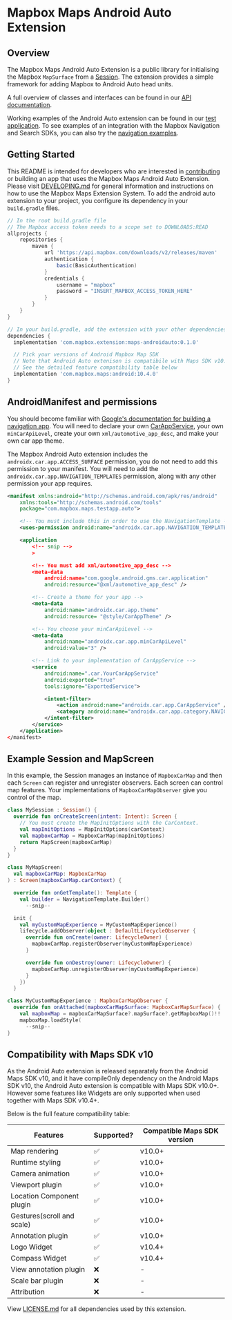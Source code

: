 # Mapbox Maps Android Auto Extension

## Overview

The Mapbox Maps Android Auto Extension is a public library for initialising the Mapbox `MapSurface` from a [Session](https://developer.android.com/reference/androidx/car/app/Session). The extension provides a simple framework for adding Mapbox to Android Auto head units.

A full overview of classes and interfaces can be found in our [API documentation](https://docs.mapbox.com/android/beta/maps/guides/).

Working examples of the Android Auto extension can be found in our [test application](https://github.com/mapbox/mapbox-maps-android/tree/master/android-auto-app/src/main/java/com/mapbox/maps/testapp/auto). To see examples of an integration with the Mapbox Navigation and Search SDKs, you can also try the [navigation examples](https://github.com/mapbox/mapbox-navigation-android-examples).

## Getting Started

This README is intended for developers who are interested in [contributing](https://github.com/mapbox/mapbox-maps-android/blob/master/CONTRIBUTING.md) or building an app that uses the Mapbox Maps Android Auto Extension. Please visit [DEVELOPING.md](https://github.com/mapbox/mapbox-maps-android/blob/master/DEVELOPING.md) for general information and instructions on how to use the Mapbox Maps Extension System. To add the android auto extension to your project, you configure its dependency in your `build.gradle` files.

```groovy
// In the root build.gradle file
// The Mapbox access token needs to a scope set to DOWNLOADS:READ
allprojects {
    repositories {
        maven {
            url 'https://api.mapbox.com/downloads/v2/releases/maven'
            authentication {
                basic(BasicAuthentication)
            }
            credentials {
                username = "mapbox"
                password = "INSERT_MAPBOX_ACCESS_TOKEN_HERE"
            }
        }
    }
}

// In your build.gradle, add the extension with your other dependencies.
dependencies {
  implementation 'com.mapbox.extension:maps-androidauto:0.1.0'

  // Pick your versions of Android Mapbox Map SDK
  // Note that Android Auto extenison is compatibile with Maps SDK v10.0+, however some Android Auto features like Widgets requires Map SDK v10.4.0+
  // See the detailed feature compatibility table below
  implementation 'com.mapbox.maps:android:10.4.0'
}
```

## AndroidManifest and permissions

You should become familiar with [Google's documentation for building a navigation app](https://developer.android.com/training/cars/apps/navigation). You will need to declare your own [CarAppService](https://developer.android.com/reference/androidx/car/app/CarAppService), your own `minCarApiLevel`, create your own `xml/automotive_app_desc`, and make your own car app theme.

The Mapbox Android Auto extension includes the `androidx.car.app.ACCESS_SURFACE` permission, you do not need to add this permission to your manifest. You will need to add the `androidx.car.app.NAVIGATION_TEMPLATES` permission, along with any other permission your app requires.

``` xml
<manifest xmlns:android="http://schemas.android.com/apk/res/android"
    xmlns:tools="http://schemas.android.com/tools"
    package="com.mapbox.maps.testapp.auto">

    <!-- You must include this in order to use the NavigationTemplate -->
    <uses-permission android:name="androidx.car.app.NAVIGATION_TEMPLATES" />

    <application
        <!-- snip -->
        >

        <!-- You must add xml/automotive_app_desc -->
        <meta-data
            android:name="com.google.android.gms.car.application"
            android:resource="@xml/automotive_app_desc" />

        <!-- Create a theme for your app -->
        <meta-data
            android:name="androidx.car.app.theme"
            android:resource= "@style/CarAppTheme" />

        <!-- You choose your minCarApiLevel -->
        <meta-data
            android:name="androidx.car.app.minCarApiLevel"
            android:value="3" />

        <!-- Link to your implementation of CarAppService -->
        <service
            android:name=".car.YourCarAppService"
            android:exported="true"
            tools:ignore="ExportedService">

            <intent-filter>
                <action android:name="androidx.car.app.CarAppService" />
                <category android:name="androidx.car.app.category.NAVIGATION" />
            </intent-filter>
        </service>
    </application>
</manifest>
```

## Example Session and MapScreen

In this example, the Session manages an instance of `MapboxCarMap` and then each `Screen` can register and unregister observers. Each screen can control map features. Your implementations of `MapboxCarMapObserver` give you control of the map.

```kotlin
class MySession : Session() {
  override fun onCreateScreen(intent: Intent): Screen {
    // You must create the MapInitOptions with the CarContext.
    val mapInitOptions = MapInitOptions(carContext)
    val mapboxCarMap = MapboxCarMap(mapInitOptions)
    return MapScreen(mapboxCarMap)
  }
}

class MyMapScreen(
  val mapboxCarMap: MapboxCarMap
) : Screen(mapboxCarMap.carContext) {

  override fun onGetTemplate(): Template {
    val builder = NavigationTemplate.Builder()
      --snip--

  init {
    val myCustomMapExperience = MyCustomMapExperience()
    lifecycle.addObserver(object : DefaultLifecycleObserver {
      override fun onCreate(owner: LifecycleOwner) {
        mapboxCarMap.registerObserver(myCustomMapExperience)
      }

      override fun onDestroy(owner: LifecycleOwner) {
        mapboxCarMap.unregisterObserver(myCustomMapExperience)
      }
    })
  }

class MyCustomMapExperience : MapboxCarMapObserver {
  override fun onAttached(mapboxCarMapSurface: MapboxCarMapSurface) {
    val mapboxMap = mapboxCarMapSurface?.mapSurface?.getMapboxMap()!!
    mapboxMap.loadStyle(
      --snip--
}
```

## Compatibility with Maps SDK v10
As the Android Auto extension is released separately from the Android Maps SDK v10, and it have compileOnly dependency on the Android Maps SDK v10, the Android Auto extension is compatible with Maps SDK v10.0+. However some features like Widgets are only supported when used together with Maps SDK v10.4+.

Below is the full feature compatibility table:

Features  | Supported? | Compatible Maps SDK version
------------- | ------------- | -------------
Map rendering  | ✅ | v10.0+
Runtime styling  | ✅ | v10.0+
Camera animation | ✅ | v10.0+
Viewport plugin | ✅ | v10.0+
Location Component plugin | ✅ | v10.0+
Gestures(scroll and scale) | ✅ | v10.0+
Annotation plugin | ✅ | v10.0+
Logo Widget | ✅ | v10.4+
Compass Widget | ✅ | v10.4+
View annotation plugin | ❌ | -
Scale bar plugin | ❌ | -
Attribution | ❌ | -

View [LICENSE.md](LICENSE.md) for all dependencies used by this extension.
